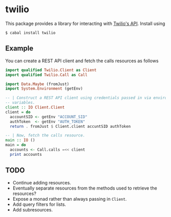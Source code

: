 twilio
======

This package provides a library for interacting with
[Twilio's API](www.twilio.com/docs/api). Install using

```
$ cabal install twilio
```

Example
-------

You can create a REST API client and fetch the calls resources as follows

```hs
import qualified Twilio.Client as Client
import qualified Twilio.Call as Call

import Data.Maybe (fromJust)
import System.Environment (getEnv)

-- | Construct a REST API client using credentials passed in via environment
-- variables.
client :: IO Client.Client
client = do
  accountSID <- getEnv "ACCOUNT_SID"
  authToken  <- getEnv "AUTH_TOKEN"
  return . fromJust $ Client.client accuntSID authToken

-- | Now, fetch the calls resource.
main :: IO ()
main = do
  accounts <- Call.calls =<< client
  print accounts
```

TODO
----

* Continue adding resources.
* Eventually separate resources from the methods used to retrieve the resources?
* Expose a monad rather than always passing in `Client`.
* Add query filters for lists.
* Add subresources.
